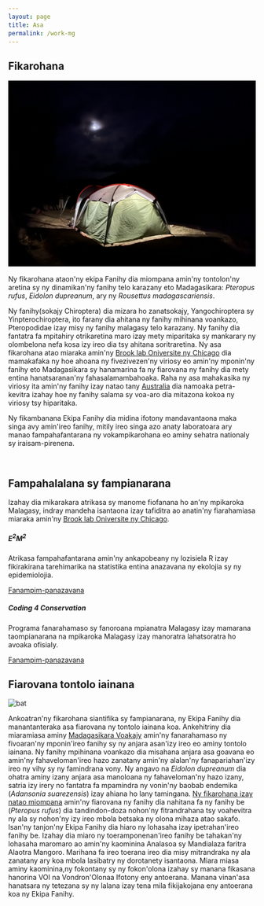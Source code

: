 ```yaml
---
layout: page
title: Asa
permalink: /work-mg
---
```

## Fikarohana

<img src="/assets/research/lab_tent.jpeg" alt="tent" class="img-thumbnail float-end col-md-5" />

Ny fikarohana ataon'ny ekipa Fanihy dia miompana amin'ny tontolon'ny aretina sy ny dinamikan'ny fanihy telo karazany eto Madagasikara: *Pteropus rufus*, *Eidolon dupreanum*, ary ny *Rousettus madagascariensis*.

Ny fanihy(sokajy Chiroptera) dia mizara ho zanatsokajy, Yangochiroptera sy Yinpterochiroptera, ito farany dia ahitana ny fanihy mihinana voankazo, Pteropodidae izay misy ny fanihy malagasy telo karazany. Ny fanihy dia fantatra fa mpitahiry otrikaretina maro izay mety miparitaka sy mankarary ny olombelona nefa kosa izy ireo dia tsy ahitana soritraretina. Ny asa fikarohana atao miaraka amin'ny [Brook lab Oniversite ny Chicago](https://brooklab.org) dia mamakafaka ny hoe ahoana ny fivezivezen'ny viriosy eo amin'ny mponin'ny fanihy eto Madagasikara sy hanamarina fa ny fiarovana ny fanihy dia mety entina hanatsaranan'ny fahasalamambahoaka. Raha ny asa mahakasika ny viriosy ita amin'ny fanihy izay natao tany [Australia](https://www.nature.com/articles/s41586-022-05506-2) dia namoaka petra-kevitra izahay hoe ny fanihy salama sy voa-aro dia mitazona kokoa ny viriosy tsy hiparitaka.

Ny fikambanana Ekipa Fanihy dia midina ifotony mandavantaona maka singa avy amin'ireo fanihy, mitily ireo singa azo anaty laboratoara ary manao fampahafantarana ny vokampikarohana eo aminy sehatra nationaly sy iraisam-pirenena.

<div style="clear:both;">&nbsp;</div>

## Fampahalalana sy fampianarana

Izahay dia mikarakara atrikasa sy manome fiofanana ho an'ny mpikaroka Malagasy, indray mandeha isantaona izay tafiditra ao anatin'ny fiarahamiasa miaraka amin'ny [Brook lab Oniversite ny Chicago](https://brooklab.org).

<div class="row">
  <div class="col-sm-6">
    <div class="card">
      <div class="card-body">
       <h5 class="card-title">E<sup>2</sup>M<sup>2</sup></h5>
        <p class="card-text">Atrikasa fampahafantarana amin'ny ankapobeany ny lozisiela R izay fikirakirana tarehimarika na statistika entina anazavana ny ekolojia sy ny epidemiolojia.</p>
        <a href="https://e2m2.org/" class="btn btn-primary">Fanampim-panazavana</a>
      </div>
    </div>
  </div>
  <div class="col-sm-6">
    <div class="card">
      <div class="card-body">
        <h5 class="card-title">Coding 4 Conservation</h5>
        <p class="card-text">Programa fanarahamaso sy fanoroana mpianatra Malagasy izay mamarana taompianarana na mpikaroka Malagasy izay manoratra lahatsoratra ho avoaka ofisialy.</p>
        <a href="https://coding4conservation.org/" class="btn btn-primary">Fanampim-panazavana</a>
      </div>
    </div>
  </div>
</div>

## Fiarovana tontolo iainana

<img src="/assets/research/Analambotaka roost.jpeg" alt="bat" class="img-thumbnail float-start col-md-5" />

Ankoatran'ny fikarohana siantifika sy fampianarana, ny Ekipa Fanihy dia manantanteraka asa fiarovana ny tontolo iainana koa. Ankehitriny dia miaramiasa  aminy [Madagasikara Voakajy](https://www.madagasikara-voakajy.org/) amin'ny fanarahamaso ny fivoaran'ny mponin'ireo fanihy sy ny anjara asan'izy ireo eo aminy tontolo iainana. Ny fanihy mpihinana voankazo dia misahana anjara asa goavana eo amin'ny fahaveloman'ireo hazo zanatany amin'ny alalan'ny fanapariahan'izy ireo ny vihy sy ny famindrana vony. Ny angavo na *Eidolon dupreanum* dia ohatra aminy izany anjara asa manoloana ny fahaveloman'ny hazo izany, satria izy irery no fantatra fa mpamindra ny vonin'ny baobab endemika (*Adansonia suarezensis*) izay ahiana ho lany tamingana. [Ny fikarohana izay natao miompana](https://doi.org/10.1016/j.biocon.2019.03.032) amin'ny fiarovana ny fanihy dia nahitana fa ny fanihy be (*Pteropus rufus*) dia tandindon-doza nohon'ny fitrandrahana tsy voahevitra ny ala sy nohon'ny izy ireo mbola betsaka ny olona mihaza atao sakafo. Isan'ny tanjon'ny Ekipa Fanihy dia hiaro ny lohasaha izay ipetrahan'ireo fanihy be. Izahay dia miaro ny toeramponenan'ireo fanihy be tahakan'ny lohasaha maromaro ao amin'ny kaominina Analasoa sy Mandialaza faritra Alaotra Mangoro. Marihana fa ireo toerana ireo dia misy mitrandraka ny ala zanatany ary koa mbola lasibatry ny dorotanety isantaona. Miara miasa aminy kaominina,ny fokontany sy ny fokon'olona izahay sy manana fikasana hanorina VOI na Vondron'Olonaa Ifotony eny antoerana. Manana vinan'asa hanatsara ny tetezana sy ny lalana izay tena mila fikijakojana eny antoerana koa ny Ekipa Fanihy.
